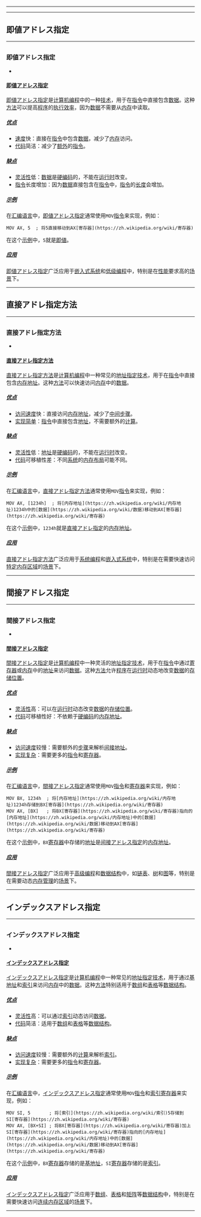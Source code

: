 # 
___
___
## 即値アドレス指定
___
## 
### 即値アドレス指定
- 
#### [即値](https://zh.wikipedia.org/wiki/即値)[アドレス](https://zh.wikipedia.org/wiki/アドレス)[指定](https://zh.wikipedia.org/wiki/指定)
[即値](https://zh.wikipedia.org/wiki/即値)[アドレス](https://zh.wikipedia.org/wiki/アドレス)[指定](https://zh.wikipedia.org/wiki/指定)是[计算机](https://zh.wikipedia.org/wiki/计算机)[编程](https://zh.wikipedia.org/wiki/编程)中的一种[技术](https://zh.wikipedia.org/wiki/技术)，用于在[指令](https://zh.wikipedia.org/wiki/指令)中直接包含[数据](https://zh.wikipedia.org/wiki/数据)。这种[方法](https://zh.wikipedia.org/wiki/方法)可以提高[程序](https://zh.wikipedia.org/wiki/程序)的[执行](https://zh.wikipedia.org/wiki/执行)[效率](https://zh.wikipedia.org/wiki/效率)，因为[数据](https://zh.wikipedia.org/wiki/数据)不需要从[内存](https://zh.wikipedia.org/wiki/内存)中读取。

##### [优点](https://zh.wikipedia.org/wiki/优点)
- [速度](https://zh.wikipedia.org/wiki/速度)快：直接在[指令](https://zh.wikipedia.org/wiki/指令)中包含[数据](https://zh.wikipedia.org/wiki/数据)，减少了[内存](https://zh.wikipedia.org/wiki/内存)访问。
- [代码](https://zh.wikipedia.org/wiki/代码)简洁：减少了[额外](https://zh.wikipedia.org/wiki/额外)的[指令](https://zh.wikipedia.org/wiki/指令)。

##### [缺点](https://zh.wikipedia.org/wiki/缺点)
- [灵活性](https://zh.wikipedia.org/wiki/灵活性)低：[数据](https://zh.wikipedia.org/wiki/数据)是[硬编码](https://zh.wikipedia.org/wiki/硬编码)的，不能在[运行时](https://zh.wikipedia.org/wiki/运行时)改变。
- [指令](https://zh.wikipedia.org/wiki/指令)长度增加：因为[数据](https://zh.wikipedia.org/wiki/数据)直接包含在[指令](https://zh.wikipedia.org/wiki/指令)中，[指令](https://zh.wikipedia.org/wiki/指令)的[长度](https://zh.wikipedia.org/wiki/长度)会增加。

##### [示例](https://zh.wikipedia.org/wiki/示例)
在[汇编语言](https://zh.wikipedia.org/wiki/汇编语言)中，[即値](https://zh.wikipedia.org/wiki/即値)[アドレス](https://zh.wikipedia.org/wiki/アドレス)[指定](https://zh.wikipedia.org/wiki/指定)通常使用`MOV`[指令](https://zh.wikipedia.org/wiki/指令)来实现，例如：
```assembly
MOV AX, 5  ; 将5直接移动到AX[寄存器](https://zh.wikipedia.org/wiki/寄存器)
```
在这个[示例](https://zh.wikipedia.org/wiki/示例)中，`5`就是[即値](https://zh.wikipedia.org/wiki/即値)。

##### [应用](https://zh.wikipedia.org/wiki/应用)
[即値](https://zh.wikipedia.org/wiki/即値)[アドレス](https://zh.wikipedia.org/wiki/アドレス)[指定](https://zh.wikipedia.org/wiki/指定)广泛应用于[嵌入式系统](https://zh.wikipedia.org/wiki/嵌入式系统)和[低级编程](https://zh.wikipedia.org/wiki/低级编程)中，特别是在[性能](https://zh.wikipedia.org/wiki/性能)要求高的[场景](https://zh.wikipedia.org/wiki/场景)下。
___
## 直接アドレ指定方法
___
## 
### 直接アドレ指定方法
- 
#### [直接](https://zh.wikipedia.org/wiki/直接)[アドレ](https://zh.wikipedia.org/wiki/アドレ)[指定](https://zh.wikipedia.org/wiki/指定)[方法](https://zh.wikipedia.org/wiki/方法)
[直接](https://zh.wikipedia.org/wiki/直接)[アドレ](https://zh.wikipedia.org/wiki/アドレ)[指定](https://zh.wikipedia.org/wiki/指定)[方法](https://zh.wikipedia.org/wiki/方法)是[计算机](https://zh.wikipedia.org/wiki/计算机)[编程](https://zh.wikipedia.org/wiki/编程)中一种常见的[地址](https://zh.wikipedia.org/wiki/地址)[指定](https://zh.wikipedia.org/wiki/指定)[技术](https://zh.wikipedia.org/wiki/技术)，用于在[指令](https://zh.wikipedia.org/wiki/指令)中直接包含[内存地址](https://zh.wikipedia.org/wiki/内存地址)。这种[方法](https://zh.wikipedia.org/wiki/方法)可以快速访问[内存](https://zh.wikipedia.org/wiki/内存)中的[数据](https://zh.wikipedia.org/wiki/数据)。

##### [优点](https://zh.wikipedia.org/wiki/优点)
- [访问速度](https://zh.wikipedia.org/wiki/访问速度)快：直接访问[内存地址](https://zh.wikipedia.org/wiki/内存地址)，减少了[中间步骤](https://zh.wikipedia.org/wiki/中间步骤)。
- [实现简单](https://zh.wikipedia.org/wiki/实现简单)：[指令](https://zh.wikipedia.org/wiki/指令)中直接包含[地址](https://zh.wikipedia.org/wiki/地址)，不需要额外的[计算](https://zh.wikipedia.org/wiki/计算)。

##### [缺点](https://zh.wikipedia.org/wiki/缺点)
- [灵活性](https://zh.wikipedia.org/wiki/灵活性)低：[地址](https://zh.wikipedia.org/wiki/地址)是[硬编码](https://zh.wikipedia.org/wiki/硬编码)的，不能在[运行时](https://zh.wikipedia.org/wiki/运行时)改变。
- [代码](https://zh.wikipedia.org/wiki/代码)可移植性差：不同[系统](https://zh.wikipedia.org/wiki/系统)的[内存布局](https://zh.wikipedia.org/wiki/内存布局)可能不同。

##### [示例](https://zh.wikipedia.org/wiki/示例)
在[汇编语言](https://zh.wikipedia.org/wiki/汇编语言)中，[直接](https://zh.wikipedia.org/wiki/直接)[アドレ](https://zh.wikipedia.org/wiki/アドレ)[指定](https://zh.wikipedia.org/wiki/指定)[方法](https://zh.wikipedia.org/wiki/方法)通常使用`MOV`[指令](https://zh.wikipedia.org/wiki/指令)来实现，例如：
```assembly
MOV AX, [1234h]  ; 将[内存地址](https://zh.wikipedia.org/wiki/内存地址)1234h中的[数据](https://zh.wikipedia.org/wiki/数据)移动到AX[寄存器](https://zh.wikipedia.org/wiki/寄存器)
```
在这个[示例](https://zh.wikipedia.org/wiki/示例)中，`1234h`就是[直接](https://zh.wikipedia.org/wiki/直接)[アドレ](https://zh.wikipedia.org/wiki/アドレ)[指定](https://zh.wikipedia.org/wiki/指定)的[内存地址](https://zh.wikipedia.org/wiki/内存地址)。

##### [应用](https://zh.wikipedia.org/wiki/应用)
[直接](https://zh.wikipedia.org/wiki/直接)[アドレ](https://zh.wikipedia.org/wiki/アドレ)[指定](https://zh.wikipedia.org/wiki/指定)[方法](https://zh.wikipedia.org/wiki/方法)广泛应用于[系统编程](https://zh.wikipedia.org/wiki/系统编程)和[嵌入式系统](https://zh.wikipedia.org/wiki/嵌入式系统)中，特别是在需要快速访问[特定内存区域](https://zh.wikipedia.org/wiki/特定内存区域)的[场景](https://zh.wikipedia.org/wiki/场景)下。
___
## 間接アドレス指定
___
## 
### 間接アドレス指定
- 
#### [間接](https://zh.wikipedia.org/wiki/間接)[アドレス](https://zh.wikipedia.org/wiki/アドレス)[指定](https://zh.wikipedia.org/wiki/指定)
[間接](https://zh.wikipedia.org/wiki/間接)[アドレス](https://zh.wikipedia.org/wiki/アドレス)[指定](https://zh.wikipedia.org/wiki/指定)是[计算机](https://zh.wikipedia.org/wiki/计算机)[编程](https://zh.wikipedia.org/wiki/编程)中一种灵活的[地址](https://zh.wikipedia.org/wiki/地址)[指定](https://zh.wikipedia.org/wiki/指定)[技术](https://zh.wikipedia.org/wiki/技术)，用于在[指令](https://zh.wikipedia.org/wiki/指令)中通过[寄存器](https://zh.wikipedia.org/wiki/寄存器)或[内存](https://zh.wikipedia.org/wiki/内存)中的[地址](https://zh.wikipedia.org/wiki/地址)来访问[数据](https://zh.wikipedia.org/wiki/数据)。这种[方法](https://zh.wikipedia.org/wiki/方法)允许[程序](https://zh.wikipedia.org/wiki/程序)在[运行时](https://zh.wikipedia.org/wiki/运行时)动态地改变[数据](https://zh.wikipedia.org/wiki/数据)的[存储位置](https://zh.wikipedia.org/wiki/存储位置)。

##### [优点](https://zh.wikipedia.org/wiki/优点)
- [灵活性](https://zh.wikipedia.org/wiki/灵活性)高：可以在[运行时](https://zh.wikipedia.org/wiki/运行时)动态改变[数据](https://zh.wikipedia.org/wiki/数据)的[存储位置](https://zh.wikipedia.org/wiki/存储位置)。
- [代码](https://zh.wikipedia.org/wiki/代码)可移植性好：不依赖于[硬编码](https://zh.wikipedia.org/wiki/硬编码)的[内存地址](https://zh.wikipedia.org/wiki/内存地址)。

##### [缺点](https://zh.wikipedia.org/wiki/缺点)
- [访问速度](https://zh.wikipedia.org/wiki/访问速度)较慢：需要额外的[步骤](https://zh.wikipedia.org/wiki/步骤)来解析[间接地址](https://zh.wikipedia.org/wiki/间接地址)。
- [实现复杂](https://zh.wikipedia.org/wiki/实现复杂)：需要更多的[指令](https://zh.wikipedia.org/wiki/指令)和[寄存器](https://zh.wikipedia.org/wiki/寄存器)。

##### [示例](https://zh.wikipedia.org/wiki/示例)
在[汇编语言](https://zh.wikipedia.org/wiki/汇编语言)中，[間接](https://zh.wikipedia.org/wiki/間接)[アドレス](https://zh.wikipedia.org/wiki/アドレス)[指定](https://zh.wikipedia.org/wiki/指定)通常使用`MOV`[指令](https://zh.wikipedia.org/wiki/指令)和[寄存器](https://zh.wikipedia.org/wiki/寄存器)来实现，例如：
```assembly
MOV BX, 1234h  ; 将[内存地址](https://zh.wikipedia.org/wiki/内存地址)1234h存储到BX[寄存器](https://zh.wikipedia.org/wiki/寄存器)
MOV AX, [BX]   ; 将BX[寄存器](https://zh.wikipedia.org/wiki/寄存器)指向的[内存地址](https://zh.wikipedia.org/wiki/内存地址)中的[数据](https://zh.wikipedia.org/wiki/数据)移动到AX[寄存器](https://zh.wikipedia.org/wiki/寄存器)
```
在这个[示例](https://zh.wikipedia.org/wiki/示例)中，`BX`[寄存器](https://zh.wikipedia.org/wiki/寄存器)中存储的[地址](https://zh.wikipedia.org/wiki/地址)是[间接](https://zh.wikipedia.org/wiki/間接)[アドレス](https://zh.wikipedia.org/wiki/アドレス)[指定](https://zh.wikipedia.org/wiki/指定)的[内存地址](https://zh.wikipedia.org/wiki/内存地址)。

##### [应用](https://zh.wikipedia.org/wiki/应用)
[間接](https://zh.wikipedia.org/wiki/間接)[アドレス](https://zh.wikipedia.org/wiki/アドレス)[指定](https://zh.wikipedia.org/wiki/指定)广泛应用于[高级编程](https://zh.wikipedia.org/wiki/高级编程)和[数据结构](https://zh.wikipedia.org/wiki/数据结构)中，如[链表](https://zh.wikipedia.org/wiki/链表)、[树](https://zh.wikipedia.org/wiki/树)和[图](https://zh.wikipedia.org/wiki/图)等，特别是在需要动态[内存管理](https://zh.wikipedia.org/wiki/内存管理)的[场景](https://zh.wikipedia.org/wiki/场景)下。
___
## インデックスアドレス指定
___
## 
### インデックスアドレス指定
- 
#### [インデックス](https://zh.wikipedia.org/wiki/インデックス)[アドレス](https://zh.wikipedia.org/wiki/アドレス)[指定](https://zh.wikipedia.org/wiki/指定)
[インデックス](https://zh.wikipedia.org/wiki/インデックス)[アドレス](https://zh.wikipedia.org/wiki/アドレス)[指定](https://zh.wikipedia.org/wiki/指定)是[计算机](https://zh.wikipedia.org/wiki/计算机)[编程](https://zh.wikipedia.org/wiki/编程)中一种常见的[地址](https://zh.wikipedia.org/wiki/地址)[指定](https://zh.wikipedia.org/wiki/指定)[技术](https://zh.wikipedia.org/wiki/技术)，用于通过[基地址](https://zh.wikipedia.org/wiki/基地址)和[索引](https://zh.wikipedia.org/wiki/索引)来访问[内存](https://zh.wikipedia.org/wiki/内存)中的[数据](https://zh.wikipedia.org/wiki/数据)。这种[方法](https://zh.wikipedia.org/wiki/方法)特别适用于[数组](https://zh.wikipedia.org/wiki/数组)和[表格](https://zh.wikipedia.org/wiki/表格)等[数据结构](https://zh.wikipedia.org/wiki/数据结构)。

##### [优点](https://zh.wikipedia.org/wiki/优点)
- [灵活性](https://zh.wikipedia.org/wiki/灵活性)高：可以通过[索引](https://zh.wikipedia.org/wiki/索引)动态访问[数据](https://zh.wikipedia.org/wiki/数据)。
- [代码](https://zh.wikipedia.org/wiki/代码)简洁：适用于[数组](https://zh.wikipedia.org/wiki/数组)和[表格](https://zh.wikipedia.org/wiki/表格)等[数据结构](https://zh.wikipedia.org/wiki/数据结构)。

##### [缺点](https://zh.wikipedia.org/wiki/缺点)
- [访问速度](https://zh.wikipedia.org/wiki/访问速度)较慢：需要额外的[计算](https://zh.wikipedia.org/wiki/计算)来解析[索引](https://zh.wikipedia.org/wiki/索引)。
- [实现复杂](https://zh.wikipedia.org/wiki/实现复杂)：需要更多的[指令](https://zh.wikipedia.org/wiki/指令)和[寄存器](https://zh.wikipedia.org/wiki/寄存器)。

##### [示例](https://zh.wikipedia.org/wiki/示例)
在[汇编语言](https://zh.wikipedia.org/wiki/汇编语言)中，[インデックス](https://zh.wikipedia.org/wiki/インデックス)[アドレス](https://zh.wikipedia.org/wiki/アドレス)[指定](https://zh.wikipedia.org/wiki/指定)通常使用`MOV`[指令](https://zh.wikipedia.org/wiki/指令)和[索引寄存器](https://zh.wikipedia.org/wiki/索引寄存器)来实现，例如：
```assembly
MOV SI, 5       ; 将[索引](https://zh.wikipedia.org/wiki/索引)5存储到SI[寄存器](https://zh.wikipedia.org/wiki/寄存器)
MOV AX, [BX+SI] ; 将BX[寄存器](https://zh.wikipedia.org/wiki/寄存器)加上SI[寄存器](https://zh.wikipedia.org/wiki/寄存器)指向的[内存地址](https://zh.wikipedia.org/wiki/内存地址)中的[数据](https://zh.wikipedia.org/wiki/数据)移动到AX[寄存器](https://zh.wikipedia.org/wiki/寄存器)
```
在这个[示例](https://zh.wikipedia.org/wiki/示例)中，`BX`[寄存器](https://zh.wikipedia.org/wiki/寄存器)存储的是[基地址](https://zh.wikipedia.org/wiki/基地址)，`SI`[寄存器](https://zh.wikipedia.org/wiki/寄存器)存储的是[索引](https://zh.wikipedia.org/wiki/索引)。

##### [应用](https://zh.wikipedia.org/wiki/应用)
[インデックス](https://zh.wikipedia.org/wiki/インデックス)[アドレス](https://zh.wikipedia.org/wiki/アドレス)[指定](https://zh.wikipedia.org/wiki/指定)广泛应用于[数组](https://zh.wikipedia.org/wiki/数组)、[表格](https://zh.wikipedia.org/wiki/表格)和[矩阵](https://zh.wikipedia.org/wiki/矩阵)等[数据结构](https://zh.wikipedia.org/wiki/数据结构)中，特别是在需要快速访问[连续内存区域](https://zh.wikipedia.org/wiki/连续内存区域)的[场景](https://zh.wikipedia.org/wiki/场景)下。
___
